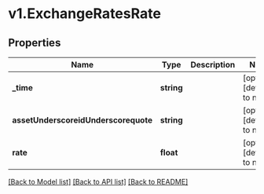 # v1.ExchangeRatesRate

## Properties
Name | Type | Description | Notes
------------ | ------------- | ------------- | -------------
**_time** | **string** |  | [optional] [default to null]
**assetUnderscoreidUnderscorequote** | **string** |  | [optional] [default to null]
**rate** | **float** |  | [optional] [default to null]

[[Back to Model list]](../README.md#documentation-for-models) [[Back to API list]](../README.md#documentation-for-api-endpoints) [[Back to README]](../README.md)


